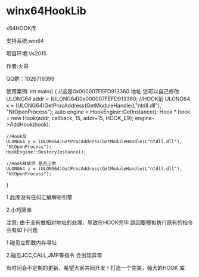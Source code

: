 # winx64HookLib
x64HOOK库

支持系统:win64

项目环境:Vs2015

作者:火哥

QQ群：1026716399


使用案例:
int main()
{
	//这是0x000007FEFD913360 地址 您可以自己修改
	ULONG64 addr  = (ULONG64)0x000007FEFD913360;
	//HOOK前
	ULONG64 x = (ULONG64)GetProcAddress(GetModuleHandle(L"ntdll.dll"), "NtOpenProcess");
	auto engine = HookEngine::GetInstance();
	Hook * hook = new Hook(addr, callback, 15, addr+15, HOOK_E9);
	engine->AddHook(hook);

	//Hook后
	ULONG64 y = (ULONG64)GetProcAddress(GetModuleHandle(L"ntdll.dll"), "NtOpenProcess");
	HookEngine::DestoryInstance();

	//Hook释放后 是否正常
	ULONG64 z = (ULONG64)GetProcAddress(GetModuleHandle(L"ntdll.dll"), "NtOpenProcess");
 }

1.此库没有任何汇编解析引擎

2.小巧简单


注意: 由于没有做相对地址的处理，导致在HOOK完毕 跳回要模拟执行原有的指令会有如下问题

1.碰见立即数内存寻址

2.碰见JCC,CALL,JMP等指令 会出现异常


有时间会不定期的更新，希望大家共同开发！打造一个完美，强大的HOOK 库





